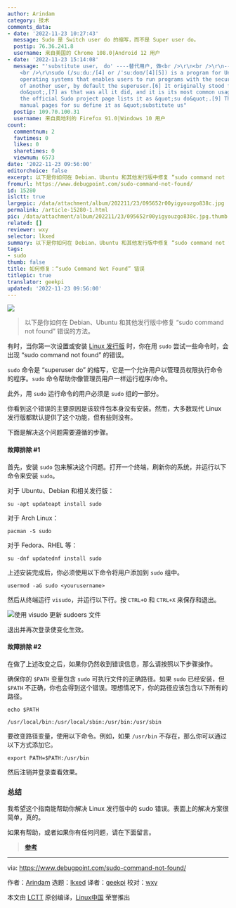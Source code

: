 ```yaml
---
author: Arindam
category: 技术
comments_data:
- date: '2022-11-23 10:27:43'
  message: Sudo 是 Switch user do 的缩写，而不是 Super user do。
  postip: 76.36.241.8
  username: 来自美国的 Chrome 108.0|Android 12 用户
- date: '2022-11-23 15:14:08'
  message: "'substitute user， do' ----替代用户, 做<br />\r\n<br />\r\n----from wikipedia
    <br />\r\nsudo (/suːduː/[4] or /ˈsuːdoʊ/[4][5]) is a program for Unix-like computer
    operating systems that enables users to run programs with the security privileges
    of another user, by default the superuser.[6] It originally stood for &quot;superuser
    do&quot;,[7] as that was all it did, and it is its most common usage;[8] however,
    the official Sudo project page lists it as &quot;su do&quot;.[9] The current Linux
    manual pages for su define it as &quot;substitute us"
  postip: 109.70.100.31
  username: 来自奥地利的 Firefox 91.0|Windows 10 用户
count:
  commentnum: 2
  favtimes: 0
  likes: 0
  sharetimes: 0
  viewnum: 6573
date: '2022-11-23 09:56:00'
editorchoice: false
excerpt: 以下是你如何在 Debian、Ubuntu 和其他发行版中修复 “sudo command not found” 错误的方法。
fromurl: https://www.debugpoint.com/sudo-command-not-found/
id: 15280
islctt: true
largepic: /data/attachment/album/202211/23/095652r00yigyouzgo838c.jpg
permalink: /article-15280-1.html
pic: /data/attachment/album/202211/23/095652r00yigyouzgo838c.jpg.thumb.jpg
related: []
reviewer: wxy
selector: lkxed
summary: 以下是你如何在 Debian、Ubuntu 和其他发行版中修复 “sudo command not found” 错误的方法。
tags:
- sudo
thumb: false
title: 如何修复：“sudo Command Not Found” 错误
titlepic: true
translator: geekpi
updated: '2022-11-23 09:56:00'
---
```


![](/data/attachment/album/202211/23/095652r00yigyouzgo838c.jpg)



> 
> 以下是你如何在 Debian、Ubuntu 和其他发行版中修复 “sudo command not found” 错误的方法。
> 
> 
> 


有时，当你第一次设置或安装 [Linux 发行版](https://www.debugpoint.com/category/distributions) 时，你在用 `sudo` 尝试一些命令时，会出现 “sudo command not found” 的错误。


`sudo` 命令是 “superuser do” 的缩写，它是一个允许用户以管理员权限执行命令的程序。`sudo` 命令帮助你像管理员用户一样运行程序/命令。


此外，用 `sudo` 运行命令的用户必须是 `sudo` 组的一部分。


你看到这个错误的主要原因是该软件包本身没有安装。然而，大多数现代 Linux 发行版都默认提供了这个功能，但有些则没有。


下面是解决这个问题需要遵循的步骤。


#### 故障排除 #1


首先，安装 `sudo` 包来解决这个问题。打开一个终端，刷新你的系统，并运行以下命令来安装 `sudo`。


对于 Ubuntu、Debian 和相关发行版：



```
su -apt updateapt install sudo

```

对于 Arch Linux：



```
pacman -S sudo

```

对于 Fedora、RHEL 等：



```
su -dnf updatednf install sudo

```

上述安装完成后，你必须使用以下命令将用户添加到 `sudo` 组中。



```
usermod -aG sudo <yourusername>

```

然后从终端运行 `visudo`，并运行以下行。按 `CTRL+O` 和 `CTRL+X` 来保存和退出。


![使用 visudo 更新 sudoers 文件](/data/attachment/album/202211/23/095741jzrr6h11ej80r1r4.jpg)


退出并再次登录使变化生效。


#### 故障排除 #2


在做了上述改变之后，如果你仍然收到错误信息，那么请按照以下步骤操作。


确保你的 `$PATH` 变量包含 `sudo` 可执行文件的正确路径。如果 `sudo` 已经安装，但 `$PATH` 不正确，你也会得到这个错误。理想情况下，你的路径应该包含以下所有的路径。



```
echo $PATH

```


```
/usr/local/bin:/usr/local/sbin:/usr/bin:/usr/sbin

```

要改变路径变量，使用以下命令。例如，如果 `/usr/bin` 不存在，那么你可以通过以下方式添加它。



```
export PATH=$PATH:/usr/bin

```

然后注销并登录查看效果。


### 总结


我希望这个指南能帮助你解决 Linux 发行版中的 sudo 错误。表面上的解决方案很简单，真的。


如果有帮助，或者如果你有任何问题，请在下面留言。



> 
> **[参考](https://linux.die.net/man/8/sudo)**
> 
> 
> 




---


via: <https://www.debugpoint.com/sudo-command-not-found/>


作者：[Arindam](https://www.debugpoint.com/author/admin1/) 选题：[lkxed](https://github.com/lkxed) 译者：[geekpi](https://github.com/geekpi) 校对：[wxy](https://github.com/wxy)


本文由 [LCTT](https://github.com/LCTT/TranslateProject) 原创编译，[Linux中国](https://linux.cn/) 荣誉推出